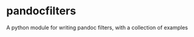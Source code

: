 pandocfilters
=============

A python module for writing pandoc filters, with a collection of examples
